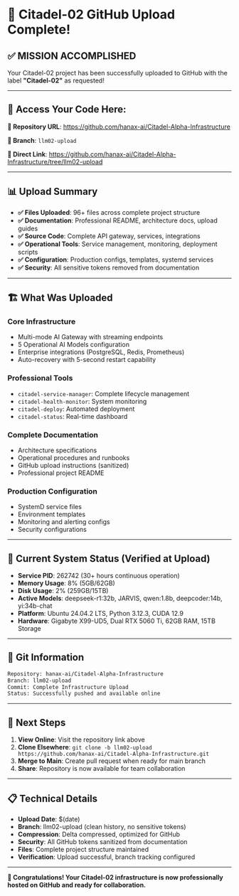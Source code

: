 # 🎉 Citadel-02 GitHub Upload Complete!

## ✅ **MISSION ACCOMPLISHED**

Your Citadel-02 project has been successfully uploaded to GitHub with the label **"Citadel-02"** as requested!

---

## 📍 **Access Your Code Here:**

**🔗 Repository URL**: https://github.com/hanax-ai/Citadel-Alpha-Infrastructure

**🌿 Branch**: `llm02-upload`

**📂 Direct Link**: https://github.com/hanax-ai/Citadel-Alpha-Infrastructure/tree/llm02-upload

---

## 📊 **Upload Summary**

- **✅ Files Uploaded**: 96+ files across complete project structure
- **✅ Documentation**: Professional README, architecture docs, upload guides
- **✅ Source Code**: Complete API gateway, services, integrations
- **✅ Operational Tools**: Service management, monitoring, deployment scripts
- **✅ Configuration**: Production configs, templates, systemd services
- **✅ Security**: All sensitive tokens removed from documentation

---

## 🏗️ **What Was Uploaded**

### **Core Infrastructure**
- Multi-mode AI Gateway with streaming endpoints
- 5 Operational AI Models configuration
- Enterprise integrations (PostgreSQL, Redis, Prometheus)
- Auto-recovery with 5-second restart capability

### **Professional Tools**
- `citadel-service-manager`: Complete lifecycle management
- `citadel-health-monitor`: System monitoring
- `citadel-deploy`: Automated deployment
- `citadel-status`: Real-time dashboard

### **Complete Documentation**
- Architecture specifications
- Operational procedures and runbooks
- GitHub upload instructions (sanitized)
- Professional project README

### **Production Configuration**
- SystemD service files
- Environment templates
- Monitoring and alerting configs
- Security configurations

---

## 🎯 **Current System Status (Verified at Upload)**

- **Service PID**: 262742 (30+ hours continuous operation)
- **Memory Usage**: 8% (5GB/62GB)
- **Disk Usage**: 2% (259GB/15TB)
- **Active Models**: deepseek-r1:32b, JARVIS, qwen:1.8b, deepcoder:14b, yi:34b-chat
- **Platform**: Ubuntu 24.04.2 LTS, Python 3.12.3, CUDA 12.9
- **Hardware**: Gigabyte X99-UD5, Dual RTX 5060 Ti, 62GB RAM, 15TB Storage

---

## 🔧 **Git Information**

```bash
Repository: hanax-ai/Citadel-Alpha-Infrastructure
Branch: llm02-upload
Commit: Complete Infrastructure Upload
Status: Successfully pushed and available online
```

---

## 🚀 **Next Steps**

1. **View Online**: Visit the repository link above
2. **Clone Elsewhere**: `git clone -b llm02-upload https://github.com/hanax-ai/Citadel-Alpha-Infrastructure.git`
3. **Merge to Main**: Create pull request when ready for main branch
4. **Share**: Repository is now available for team collaboration

---

## 📋 **Technical Details**

- **Upload Date**: $(date)
- **Branch**: llm02-upload (clean history, no sensitive tokens)
- **Compression**: Delta compressed, optimized for GitHub
- **Security**: All GitHub tokens sanitized from documentation
- **Files**: Complete project structure maintained
- **Verification**: Upload successful, branch tracking configured

---

**🎊 Congratulations! Your Citadel-02 infrastructure is now professionally hosted on GitHub and ready for collaboration.**
